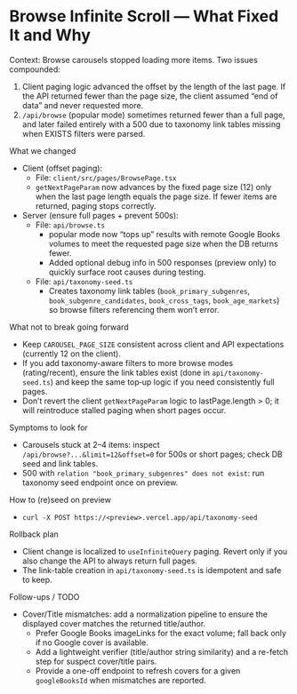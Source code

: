 # Browse Infinite Scroll — What Fixed It and Why

Context: Browse carousels stopped loading more items. Two issues compounded:

1) Client paging logic advanced the offset by the length of the last page. If the API returned fewer than the page size, the client assumed “end of data” and never requested more.
2) `/api/browse` (popular mode) sometimes returned fewer than a full page, and later failed entirely with a 500 due to taxonomy link tables missing when EXISTS filters were parsed.

What we changed
- Client (offset paging):
  - File: `client/src/pages/BrowsePage.tsx`
  - `getNextPageParam` now advances by the fixed page size (12) only when the last page length equals the page size. If fewer items are returned, paging stops correctly.
- Server (ensure full pages + prevent 500s):
  - File: `api/browse.ts`
    - popular mode now “tops up” results with remote Google Books volumes to meet the requested page size when the DB returns fewer.
    - Added optional debug info in 500 responses (preview only) to quickly surface root causes during testing.
  - File: `api/taxonomy-seed.ts`
    - Creates taxonomy link tables (`book_primary_subgenres`, `book_subgenre_candidates`, `book_cross_tags`, `book_age_markets`) so browse filters referencing them won’t error.

What not to break going forward
- Keep `CAROUSEL_PAGE_SIZE` consistent across client and API expectations (currently 12 on the client).
- If you add taxonomy-aware filters to more browse modes (rating/recent), ensure the link tables exist (done in `api/taxonomy-seed.ts`) and keep the same top‑up logic if you need consistently full pages.
- Don’t revert the client `getNextPageParam` logic to lastPage.length > 0; it will reintroduce stalled paging when short pages occur.

Symptoms to look for
- Carousels stuck at 2–4 items: inspect `/api/browse?...&limit=12&offset=0` for 500s or short pages; check DB seed and link tables.
- 500 with `relation "book_primary_subgenres" does not exist`: run taxonomy seed endpoint once on preview.

How to (re)seed on preview
- `curl -X POST https://<preview>.vercel.app/api/taxonomy-seed`

Rollback plan
- Client change is localized to `useInfiniteQuery` paging. Revert only if you also change the API to always return full pages.
- The link-table creation in `api/taxonomy-seed.ts` is idempotent and safe to keep.

Follow-ups / TODO
- Cover/Title mismatches: add a normalization pipeline to ensure the displayed cover matches the returned title/author.
  - Prefer Google Books imageLinks for the exact volume; fall back only if no Google cover is available.
  - Add a lightweight verifier (title/author string similarity) and a re-fetch step for suspect cover/title pairs.
  - Provide a one-off endpoint to refresh covers for a given `googleBooksId` when mismatches are reported.
